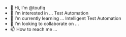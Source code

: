 - 👋 Hi, I’m @toufiq
- 👀 I’m interested in ... Test Automation
- 🌱 I’m currently learning ... Intelligent Test Automation
- 💞️ I’m looking to collaborate on ...
- 📫 How to reach me ...

<!---
toufiq/toufiq is a ✨ special ✨ repository because its `README.md` (this file) appears on your GitHub profile.
You can click the Preview link to take a look at your changes.
--->
